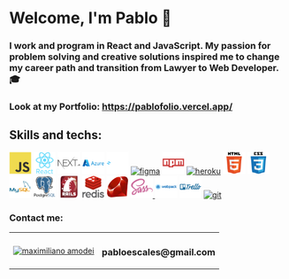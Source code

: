 # Welcome, I'm Pablo 👋

###  I work and program in React and JavaScript. My passion for problem solving and creative solutions inspired me to change my career path and transition from Lawyer to Web Developer. 🎓

### Look at my Portfolio: https://pablofolio.vercel.app/

## Skills and techs:

<p>
  <a href="https://www.javascript.com/" rel="nofollow" target="_blank">
<img src="https://raw.githubusercontent.com/devicons/devicon/master/icons/javascript/javascript-original.svg" alt="javascript" width="40" height="40" style="max-width: 100%;"></a>
  <a href="https://reactjs.org/" rel="nofollow"><img src="https://github.com/devicons/devicon/blob/master/icons/react/react-original-wordmark.svg" alt="react" width="40" height="40" style="max-width: 100%;"></a>
  <a href="https://nextjs.org/" rel="nofollow"><img src="https://github.com/devicons/devicon/blob/master/icons/nextjs/nextjs-original-wordmark.svg" alt="nextjs" width="40" height="40" style="max-width: 100%;"></a>
  <a href="https://azure.microsoft.com/" rel="nofollow"><img src="https://github.com/devicons/devicon/blob/master/icons/azure/azure-original-wordmark.svg" alt="azure" width="40" height="40" style="max-width: 100%;"></a> 
  <a href="https://tailwindcss.com/" rel="nofollow"><img src="https://github.com/devicons/devicon/blob/master/icons/tailwindcss/tailwindcss-original-wordmark.svg" alt="tailwindccs" width="40" height="40" style="max-width: 100%;"></a>
  <a href="https://figma.com/" rel="nofollow"><img src="https://camo.githubusercontent.com/ed93c2b000a76ceaad1503e7eb9356591b885227e82a36a005b9d3498b303ba5/68747470733a2f2f7777772e766563746f726c6f676f2e7a6f6e652f6c6f676f732f6669676d612f6669676d612d69636f6e2e737667" alt="figma" width="40" height="40" data-canonical-src="https://www.vectorlogo.zone/logos/figma/figma-icon.svg" style="max-width: 100%;"></a>
  <a href="https://www.npmjs.com/" rel="nofollow"><img src="https://github.com/devicons/devicon/blob/master/icons/npm/npm-original-wordmark.svg" alt="npm" width="40" height="40" data-canonical-src="https://www.vectorlogo.zone/logos/heroku/heroku-icon.svg" style="max-width: 100%;"></a>
  <a href="https://heroku.com" rel="nofollow"><img src="https://camo.githubusercontent.com/df12cb598044a3f38efc1f45e3580558c324cf8789b79487125044eeebcc4dee/68747470733a2f2f7777772e766563746f726c6f676f2e7a6f6e652f6c6f676f732f6865726f6b752f6865726f6b752d69636f6e2e737667" alt="heroku" width="40" height="40" data-canonical-src="https://www.vectorlogo.zone/logos/heroku/heroku-icon.svg" style="max-width: 100%;"></a>
  <a href="https://www.w3.org/html/" rel="nofollow">
  <img src="https://raw.githubusercontent.com/devicons/devicon/master/icons/html5/html5-original-wordmark.svg" alt="html5" width="40" height="40" style="max-width: 100%;"></a>
   <a href="" rel="nofollow"><img src="https://raw.githubusercontent.com/devicons/devicon/master/icons/css3/css3-original-wordmark.svg" alt="css3" width="40" height="40" style="max-width: 100%;"></a>
  <a href="https://www.mysql.com/" rel="nofollow"> <img src="https://raw.githubusercontent.com/devicons/devicon/master/icons/mysql/mysql-original-wordmark.svg" alt="mysql" width="40" height="40" style="max-width: 100%;"></a>
  <a href="https://www.postgresql.org" rel="nofollow"> <img src="https://raw.githubusercontent.com/devicons/devicon/master/icons/postgresql/postgresql-original-wordmark.svg" alt="postgresql" width="40" height="40" style="max-width: 100%;"></a>
  <a href="https://rubyonrails.org" rel="nofollow"> <img src="https://raw.githubusercontent.com/devicons/devicon/master/icons/rails/rails-original-wordmark.svg" alt="rails" width="40" height="40" style="max-width: 100%;"></a>
  <a href="https://redis.io" rel="nofollow"> <img src="https://raw.githubusercontent.com/devicons/devicon/master/icons/redis/redis-original-wordmark.svg" alt="redis" width="40" height="40" style="max-width: 100%;"></a>
  <a href="https://www.ruby-lang.org/en/" rel="nofollow"> <img src="https://raw.githubusercontent.com/devicons/devicon/master/icons/ruby/ruby-original.svg" alt="ruby" width="40" height="40" style="max-width: 100%;"></a>
  <a href="https://sass-lang.com" rel="nofollow"> <img src="https://raw.githubusercontent.com/devicons/devicon/master/icons/sass/sass-original.svg" alt="sass" width="40" height="40" style="max-width: 100%;"> </a> <a href="https://webpack.js.org" rel="nofollow"> <img src="https://raw.githubusercontent.com/devicons/devicon/d00d0969292a6569d45b06d3f350f463a0107b0d/icons/webpack/webpack-original-wordmark.svg" alt="webpack" width="40" height="40" style="max-width: 100%;"></a>
  <a href="https://trello.com/es" rel="nofollow"> <img src="https://raw.githubusercontent.com/devicons/devicon/master/icons/trello/trello-plain-wordmark.svg" alt="bootstrap" width="40" height="40" style="max-width: 100%;"></a>
  <a href="https://git-scm.com/" rel="nofollow"> <img src="https://camo.githubusercontent.com/fbfcb9e3dc648adc93bef37c718db16c52f617ad055a26de6dc3c21865c3321d/68747470733a2f2f7777772e766563746f726c6f676f2e7a6f6e652f6c6f676f732f6769742d73636d2f6769742d73636d2d69636f6e2e737667" alt="git" width="40" height="40" style="max-width: 100%;"></a>
</p>

### Contact me:

<table><td><a href="https://www.linkedin.com/in/pabloescales/" rel="nofollow"><img align="center" src="https://camo.githubusercontent.com/28bbd2596707954793abeff9eb24d343c1c78b7bf184b90294b4b190c6097a65/68747470733a2f2f63646e2e6a7364656c6976722e6e65742f6e706d2f73696d706c652d69636f6e7340332e302e312f69636f6e732f6c696e6b6564696e2e737667" alt="maximiliano amodei" height="30" width="40" data-canonical-src="https://cdn.jsdelivr.net/npm/simple-icons@3.0.1/icons/linkedin.svg" style="max-width: 100%;"></a></td>

<td><a><h3>pabloescales@gmail.com</h3></td></table>

